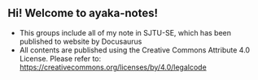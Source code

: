 ## Hi! Welcome to ayaka-notes!

- This groups include all of my note in SJTU-SE, which has been published to website by Docusaurus
- All contents are published using the Creative Commons Attribute 4.0 License. Please refer to: https://creativecommons.org/licenses/by/4.0/legalcode

<!--

**Here are some ideas to get you started:**

🙋‍♀️ A short introduction - what is your organization all about?
🌈 Contribution guidelines - how can the community get involved?
👩‍💻 Useful resources - where can the community find your docs? Is there anything else the community should know?
🍿 Fun facts - what does your team eat for breakfast?
🧙 Remember, you can do mighty things with the power of [Markdown](https://docs.github.com/github/writing-on-github/getting-started-with-writing-and-formatting-on-github/basic-writing-and-formatting-syntax)
-->
